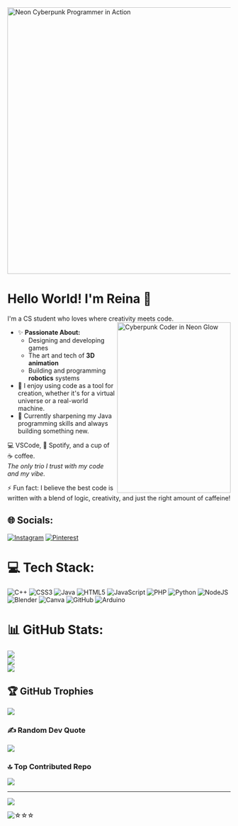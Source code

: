 
<img width="1536" height="600" alt="Neon Cyberpunk Programmer in Action" src="https://github.com/user-attachments/assets/af8b551b-e771-405c-8f8f-8a8fe3198439" />



# Hello World! I'm Reina 👾

I'm a CS student who loves where creativity meets code. <img width="256" height="384" alt="Cyberpunk Coder in Neon Glow" 
src="https://github.com/user-attachments/assets/89fda87a-07a7-40a3-90dd-aec16a949d0b" align="right"/>

- ✨ **Passionate About:** 
  - Designing and developing games
  - The art and tech of **3D animation**                                                                            
  - Building and programming **robotics** systems
- 🔧 I enjoy using code as a tool for creation, whether it's for a virtual universe or a real-world machine.
- 🌱 Currently sharpening my Java programming skills and always building something new.


💻 VSCode, 🎵 Spotify, and a cup of ☕ coffee.  
*The only trio I trust with my code and my vibe.*

⚡ Fun fact: I believe the best code is written with a blend of logic, creativity, and just the right amount of caffeine!


## 🌐 Socials:
[![Instagram](https://img.shields.io/badge/Instagram-%23E4405F.svg?logo=Instagram&logoColor=white)](https://instagram.com/reinasherry_) [![Pinterest](https://img.shields.io/badge/Pinterest-%23E60023.svg?logo=Pinterest&logoColor=white)](https://pinterest.com/reinasheri_) 

# 💻 Tech Stack:
![C++](https://img.shields.io/badge/c++-%2300599C.svg?style=for-the-badge&logo=c%2B%2B&logoColor=white) ![CSS3](https://img.shields.io/badge/css3-%231572B6.svg?style=for-the-badge&logo=css3&logoColor=white) ![Java](https://img.shields.io/badge/java-%23ED8B00.svg?style=for-the-badge&logo=openjdk&logoColor=white) ![HTML5](https://img.shields.io/badge/html5-%23E34F26.svg?style=for-the-badge&logo=html5&logoColor=white) ![JavaScript](https://img.shields.io/badge/javascript-%23323330.svg?style=for-the-badge&logo=javascript&logoColor=%23F7DF1E) ![PHP](https://img.shields.io/badge/php-%23777BB4.svg?style=for-the-badge&logo=php&logoColor=white) ![Python](https://img.shields.io/badge/python-3670A0?style=for-the-badge&logo=python&logoColor=ffdd54) ![NodeJS](https://img.shields.io/badge/node.js-6DA55F?style=for-the-badge&logo=node.js&logoColor=white) ![Blender](https://img.shields.io/badge/blender-%23F5792A.svg?style=for-the-badge&logo=blender&logoColor=white) ![Canva](https://img.shields.io/badge/Canva-%2300C4CC.svg?style=for-the-badge&logo=Canva&logoColor=white) ![GitHub](https://img.shields.io/badge/github-%23121011.svg?style=for-the-badge&logo=github&logoColor=white) ![Arduino](https://img.shields.io/badge/-Arduino-00979D?style=for-the-badge&logo=Arduino&logoColor=white)
# 📊 GitHub Stats:
![](https://github-readme-stats.vercel.app/api?username=reinasherry&theme=dark&hide_border=false&include_all_commits=false&count_private=false)<br/>
![](https://nirzak-streak-stats.vercel.app/?user=reinasherry&theme=dark&hide_border=false)<br/>
![](https://github-readme-stats.vercel.app/api/top-langs/?username=reinasherry&theme=dark&hide_border=false&include_all_commits=false&count_private=false&layout=compact)

## 🏆 GitHub Trophies
![](https://github-profile-trophy.vercel.app/?username=reinasherry&theme=radical&no-frame=false&no-bg=false&margin-w=4)

### ✍️ Random Dev Quote
![](https://quotes-github-readme.vercel.app/api?type=horizontal&theme=radical)



### 🔝 Top Contributed Repo
![](https://github-contributor-stats.vercel.app/api?username=reinasherry&limit=5&theme=dark&combine_all_yearly_contributions=true)

---
[![](https://visitcount.itsvg.in/api?id=reinasherry&icon=0&color=0)](https://visitcount.itsvg.in)

![☆☆☆](https://github.com/user-attachments/assets/78e065a5-f474-4e53-9032-c6c649887280)

<!-- Proudly created with GPRM ( https://gprm.itsvg.in ) -->
